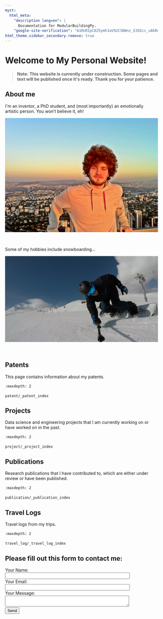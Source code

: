 ```yaml
---
myst:
  html_meta:
    "description lang=en": |
      Documentation for ModularBuildingPy.
    "google-site-verification": "A1RURIpC8Z5ymh1wV92CSBWnz_EJQScc_uAkRdHePwc"
html_theme.sidebar_secondary.remove: true
---
```



# Welcome to My Personal Website!

> **Note: This website is currently under construction. Some pages and text will be published once it's ready. Thank you for your patience.**


## About me
I'm an inventor, a PhD student, and (most importantly) an emotionally artistic person. You won’t believe it, eh!


<p align="center">
<img src="./_static/me1.JPG" alt="Image 1" width="750"/>
</p>
<br>

Some of my hobbies include snowboarding...

<p align="center">
<img src="./_static/me2.JPG" alt="Image 2" width="750"/>
</p>
<br>

## Patents
This page contains information about my patents.

```{toctree}
:maxdepth: 2

patent/_patent_index
```

## Projects
Data science and engineering projects that I am currently working on or have worked on in the past.

```{toctree}
:maxdepth: 2

project/_project_index
```

## Publications
Research publications that I have contributed to, which are either under review or have been published.

```{toctree}
:maxdepth: 2

publication/_publication_index
```

## Travel Logs
Travel logs from my trips.

```{toctree}
:maxdepth: 2

travel_log/_travel_log_index
```

## Please fill out this form to contact me:

<p style="text-align: center;">
<form action="https://formspree.io/f/myyrzebr" method="POST" style="display: inline-block; width: 80%; min-width: 300px;">
    <label for="name">Your Name:</label><br>
    <input type="text" id="name" name="name" required style="width: 100%;"><br>
    <label for="email">Your Email:</label><br>
    <input type="email" id="email" name="_replyto" required style="width: 100%;"><br>
    <label for="message">Your Message:</label><br>
    <textarea id="message" name="message" required style="width: 100%;"></textarea><br>
    <input type="submit" value="Send">
</form>
</p>

